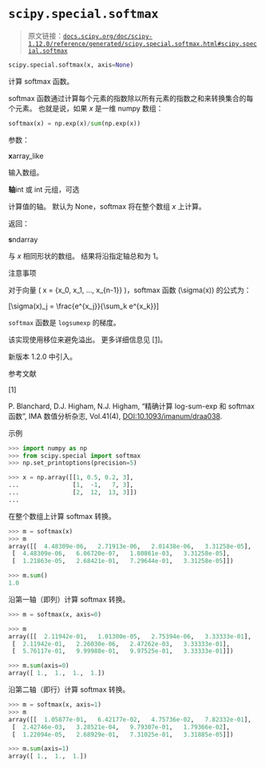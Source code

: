 # `scipy.special.softmax`

> 原文链接：[`docs.scipy.org/doc/scipy-1.12.0/reference/generated/scipy.special.softmax.html#scipy.special.softmax`](https://docs.scipy.org/doc/scipy-1.12.0/reference/generated/scipy.special.softmax.html#scipy.special.softmax)

```py
scipy.special.softmax(x, axis=None)
```

计算 softmax 函数。

softmax 函数通过计算每个元素的指数除以所有元素的指数之和来转换集合的每个元素。 也就是说，如果 *x* 是一维 numpy 数组：

```py
softmax(x) = np.exp(x)/sum(np.exp(x)) 
```

参数：

**x**array_like

输入数组。

**轴**int 或 int 元组，可选

计算值的轴。 默认为 None，softmax 将在整个数组 *x* 上计算。

返回：

**s**ndarray

与 *x* 相同形状的数组。 结果将沿指定轴总和为 1。

注意事项

对于向量 \( x = \{x_0, x_1, ..., x_{n-1}\} \)，softmax 函数 \(\sigma(x)\) 的公式为：

\[\sigma(x)_j = \frac{e^{x_j}}{\sum_k e^{x_k}}\]

`softmax` 函数是 `logsumexp` 的梯度。

该实现使用移位来避免溢出。 更多详细信息见 [[1]](#rc2b8735f71ea-1)。

新版本 1.2.0 中引入。

参考文献

[1]

P. Blanchard, D.J. Higham, N.J. Higham, “精确计算 log-sum-exp 和 softmax 函数”, IMA 数值分析杂志, Vol.41(4), [DOI:10.1093/imanum/draa038](https://doi.org/10.1093/imanum/draa038).

示例

```py
>>> import numpy as np
>>> from scipy.special import softmax
>>> np.set_printoptions(precision=5) 
```

```py
>>> x = np.array([[1, 0.5, 0.2, 3],
...               [1,  -1,   7, 3],
...               [2,  12,  13, 3]])
... 
```

在整个数组上计算 softmax 转换。

```py
>>> m = softmax(x)
>>> m
array([[  4.48309e-06,   2.71913e-06,   2.01438e-06,   3.31258e-05],
 [  4.48309e-06,   6.06720e-07,   1.80861e-03,   3.31258e-05],
 [  1.21863e-05,   2.68421e-01,   7.29644e-01,   3.31258e-05]]) 
```

```py
>>> m.sum()
1.0 
```

沿第一轴（即列）计算 softmax 转换。

```py
>>> m = softmax(x, axis=0) 
```

```py
>>> m
array([[  2.11942e-01,   1.01300e-05,   2.75394e-06,   3.33333e-01],
 [  2.11942e-01,   2.26030e-06,   2.47262e-03,   3.33333e-01],
 [  5.76117e-01,   9.99988e-01,   9.97525e-01,   3.33333e-01]]) 
```

```py
>>> m.sum(axis=0)
array([ 1.,  1.,  1.,  1.]) 
```

沿第二轴（即行）计算 softmax 转换。

```py
>>> m = softmax(x, axis=1)
>>> m
array([[  1.05877e-01,   6.42177e-02,   4.75736e-02,   7.82332e-01],
 [  2.42746e-03,   3.28521e-04,   9.79307e-01,   1.79366e-02],
 [  1.22094e-05,   2.68929e-01,   7.31025e-01,   3.31885e-05]]) 
```

```py
>>> m.sum(axis=1)
array([ 1.,  1.,  1.]) 
```
